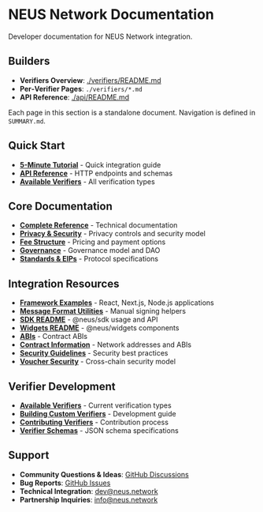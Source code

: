 # NEUS Network Documentation

Developer documentation for NEUS Network integration.

## Builders

- **Verifiers Overview**: [./verifiers/README.md](./verifiers/README.md)
- **Per‑Verifier Pages**: `./verifiers/*.md`
- **API Reference**: [./api/README.md](./api/README.md)

Each page in this section is a standalone document. Navigation is defined in `SUMMARY.md`.

## Quick Start

- **[5-Minute Tutorial](./QUICKSTART.md)** - Quick integration guide
- **[API Reference](./api/README.md)** - HTTP endpoints and schemas
- **[Available Verifiers](./verifiers/README.md)** - All verification types

## Core Documentation

- **[Complete Reference](./REFERENCE.md)** - Technical documentation
- **[Privacy & Security](./PRIVACY.md)** - Privacy controls and security model
- **[Fee Structure](./FEES.md)** - Pricing and payment options
- **[Governance](./GOVERNANCE.md)** - Governance model and DAO
- **[Standards & EIPs](./STANDARDS.md)** - Protocol specifications

## Integration Resources

- **[Framework Examples](https://github.com/neus/network/tree/main/examples)** - React, Next.js, Node.js applications
- **[Message Format Utilities](https://github.com/neus/network/tree/main/signing)** - Manual signing helpers
- **[SDK README](https://github.com/neus/network/tree/main/sdk)** - @neus/sdk usage and API
- **[Widgets README](https://github.com/neus/network/tree/main/widgets)** - @neus/widgets components
- **[ABIs](https://github.com/neus/network/tree/main/abis)** - Contract ABIs
- **[Contract Information](./DEPLOYMENTS.md)** - Network addresses and ABIs
- **[Security Guidelines](./SECURITY.md)** - Security best practices
- **[Voucher Security](./VOUCHER-SECURITY.md)** - Cross-chain security model

## Verifier Development

- **[Available Verifiers](./verifiers/README.md)** - Current verification types
- **[Building Custom Verifiers](./verifiers/custom-verifiers.md)** - Development guide
- **[Contributing Verifiers](./verifiers/contributing.md)** - Contribution process
- **[Verifier Schemas](./verifiers/schemas/)** - JSON schema specifications

## Support

- **Community Questions & Ideas**: [GitHub Discussions](https://github.com/neus/network/discussions)
- **Bug Reports**: [GitHub Issues](https://github.com/neus/network/issues)
- **Technical Integration**: [dev@neus.network](mailto:dev@neus.network)
- **Partnership Inquiries**: [info@neus.network](mailto:info@neus.network)